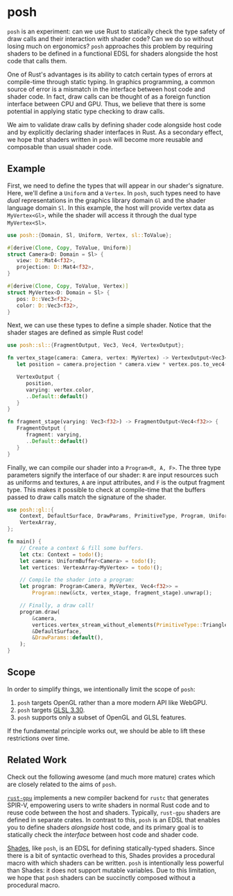 # posh

`posh` is an experiment: can we use Rust to statically check the type safety of
draw calls and their interaction with shader code? Can we do so without losing
much on ergonomics? `posh` approaches this problem by requiring shaders to be
defined in a functional EDSL for shaders alongside the host code that calls
them.

One of Rust's advantages is its ability to catch certain types of errors at
compile-time through static typing. In graphics programming, a common source of
error is a mismatch in the interface between host code and shader code. In fact,
draw calls can be thought of as a foreign function interface between CPU and
GPU. Thus, we believe that there is some potential in applying static type
checking to draw calls.

We aim to validate draw calls by defining shader code alongside host code and by
explicitly declaring shader interfaces in Rust. As a secondary effect, we hope
that shaders written in `posh` will become more reusable and composable than
usual shader code.

## Example

First, we need to define the types that will appear in our shader's signature.
Here, we'll define a `Uniform` and a `Vertex`. In `posh`, such types need to
have _dual_ representations in the graphics library domain `Gl` and the shader
language domain `Sl`. In this example, the host will provide vertex data as
`MyVertex<Gl>`, while the shader will access it through the dual type
`MyVertex<Sl>`.

```rust
use posh::{Domain, Sl, Uniform, Vertex, sl::ToValue};

#[derive(Clone, Copy, ToValue, Uniform)]
struct Camera<D: Domain = Sl> {
   view: D::Mat4<f32>,
   projection: D::Mat4<f32>,
}

#[derive(Clone, Copy, ToValue, Vertex)]
struct MyVertex<D: Domain = Sl> {
   pos: D::Vec3<f32>,
   color: D::Vec3<f32>,
}

```

Next, we can use these types to define a simple shader. Notice that the shader
stages are defined as simple Rust code!
```rust
use posh::sl::{FragmentOutput, Vec3, Vec4, VertexOutput};

fn vertex_stage(camera: Camera, vertex: MyVertex) -> VertexOutput<Vec3<f32>> {
   let position = camera.projection * camera.view * vertex.pos.to_vec4();

   VertexOutput {
      position,
      varying: vertex.color,
      ..Default::default()
   }
}

fn fragment_stage(varying: Vec3<f32>) -> FragmentOutput<Vec4<f32>> {
   FragmentOutput {
      fragment: varying,
      ..Default::default()
   }
}
```

Finally, we can compile our shader into a `Program<R, A, F>`. The three type
parameters signify the interface of our shader: `R` are input resources such as
uniforms and textures, `A` are input attributes, and `F` is the output fragment
type. This makes it possible to check at compile-time that the buffers passed to
draw calls match the signature of the shader.
```rust
use posh::gl::{
    Context, DefaultSurface, DrawParams, PrimitiveType, Program, UniformBuffer,
    VertexArray,
};

fn main() {
    // Create a context & fill some buffers.
    let ctx: Context = todo!();
    let camera: UniformBuffer<Camera> = todo!();
    let vertices: VertexArray<MyVertex> = todo!();

    // Compile the shader into a program:
    let program: Program<Camera, MyVertex, Vec4<f32>> =
        Program::new(&ctx, vertex_stage, fragment_stage).unwrap();

    // Finally, a draw call!
    program.draw(
        &camera,
        vertices.vertex_stream_without_elements(PrimitiveType::Triangles),
        &DefaultSurface,
        &DrawParams::default(),
    );
}
```

## Scope

In order to simplify things, we intentionally limit the scope of `posh`:

1. `posh` targets OpenGL rather than a more modern API like WebGPU.
2. `posh` targets
   [GLSL 3.30](https://registry.khronos.org/OpenGL/specs/gl/GLSLangSpec.3.30.pdf).
3. `posh` supports only a subset of OpenGL and GLSL features.

If the fundamental principle works out, we should be able to lift these
restrictions over time.

## Related Work

Check out the following awesome (and much more mature) crates which are closely
related to the aims of `posh`.

[`rust-gpu`](https://github.com/EmbarkStudios/rust-gpu) implements a new
compiler backend for `rustc` that generates SPIR-V, empowering users to write
shaders in normal Rust code and to reuse code between the host and shaders.
Typically, `rust-gpu` shaders are defined in separate crates. In contrast to
this, `posh` is an EDSL that enables you to define shaders _alongside_ host
code, and its primary goal is to statically check the _interface_ between host
code and shader code.

[Shades](https://github.com/phaazon/shades), like `posh`, is an EDSL for
defining statically-typed shaders. Since there is a bit of syntactic overhead to
this, Shades provides a procedural macro with which shaders can be written.
`posh` is intentionally less powerful than Shades: it does not support mutable
variables. Due to this limitation, we hope that `posh` shaders can be succinctly
composed without a procedural macro.